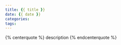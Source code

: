 ```yaml
---
title: {{ title }}
date: {{ date }}
categories:
tags:
---
```


{% centerquote %} description {% endcenterquote %}
